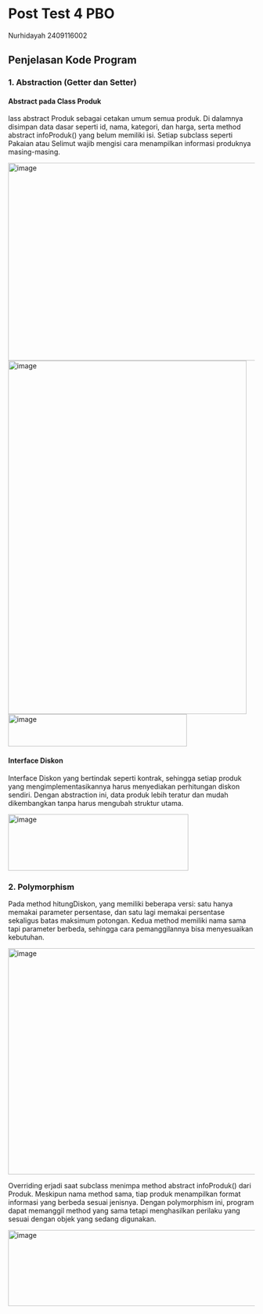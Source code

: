 # Post Test 4 PBO

Nurhidayah
2409116002

## Penjelasan Kode Program

### 1. Abstraction (Getter dan Setter)

#### Abstract pada Class Produk

lass abstract Produk sebagai cetakan umum semua produk. Di dalamnya disimpan data dasar seperti id, nama, kategori, dan harga, serta method abstract infoProduk() yang belum memiliki isi. Setiap subclass seperti Pakaian atau Selimut wajib mengisi cara menampilkan informasi produknya masing-masing. 

<img width="1071" height="403" alt="image" src="https://github.com/user-attachments/assets/c64e3891-3359-4c5b-9121-4051e0cb5304" />

<img width="487" height="720" alt="image" src="https://github.com/user-attachments/assets/d3a00667-e310-4e0f-b79e-a92e61ee35fd" />

<img width="365" height="66" alt="image" src="https://github.com/user-attachments/assets/81b77915-13bd-4d8e-a7e9-9157f22f50ef" />

#### Interface Diskon

Interface Diskon yang bertindak seperti kontrak, sehingga setiap produk yang mengimplementasikannya harus menyediakan perhitungan diskon sendiri. Dengan abstraction ini, data produk lebih teratur dan mudah dikembangkan tanpa harus mengubah struktur utama.

<img width="368" height="115" alt="image" src="https://github.com/user-attachments/assets/952d1d93-0b71-4d0e-846a-2c5aed038917" />

### 2. Polymorphism

Pada method hitungDiskon, yang memiliki beberapa versi: satu hanya memakai parameter persentase, dan satu lagi memakai persentase sekaligus batas maksimum potongan. Kedua method memiliki nama sama tapi parameter berbeda, sehingga cara pemanggilannya bisa menyesuaikan kebutuhan.

<img width="819" height="461" alt="image" src="https://github.com/user-attachments/assets/d3428aef-aca8-4193-80be-9afc02b0c6c5" />

Overriding erjadi saat subclass menimpa method abstract infoProduk() dari Produk. Meskipun nama method sama, tiap produk menampilkan format informasi yang berbeda sesuai jenisnya. Dengan polymorphism ini, program dapat memanggil method yang sama tetapi menghasilkan perilaku yang sesuai dengan objek yang sedang digunakan.

<img width="831" height="155" alt="image" src="https://github.com/user-attachments/assets/53fdea68-bbab-4d79-8053-123a5d758485" />

